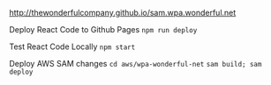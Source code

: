 http://thewonderfulcompany.github.io/sam.wpa.wonderful.net


Deploy React Code to Github Pages
`npm run deploy`

Test React Code Locally
`npm start`

Deploy AWS SAM changes
`cd aws/wpa-wonderful-net`
`sam build; sam deploy`